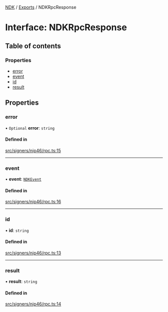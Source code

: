 [NDK](../README.md) / [Exports](../modules.md) / NDKRpcResponse

# Interface: NDKRpcResponse

## Table of contents

### Properties

- [error](NDKRpcResponse.md#error)
- [event](NDKRpcResponse.md#event)
- [id](NDKRpcResponse.md#id)
- [result](NDKRpcResponse.md#result)

## Properties

### error

• `Optional` **error**: `string`

#### Defined in

[src/signers/nip46/rpc.ts:15](https://github.com/nostr-dev-kit/ndk/blob/4b9fbc9/src/signers/nip46/rpc.ts#L15)

___

### event

• **event**: [`NDKEvent`](../classes/NDKEvent.md)

#### Defined in

[src/signers/nip46/rpc.ts:16](https://github.com/nostr-dev-kit/ndk/blob/4b9fbc9/src/signers/nip46/rpc.ts#L16)

___

### id

• **id**: `string`

#### Defined in

[src/signers/nip46/rpc.ts:13](https://github.com/nostr-dev-kit/ndk/blob/4b9fbc9/src/signers/nip46/rpc.ts#L13)

___

### result

• **result**: `string`

#### Defined in

[src/signers/nip46/rpc.ts:14](https://github.com/nostr-dev-kit/ndk/blob/4b9fbc9/src/signers/nip46/rpc.ts#L14)
